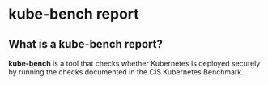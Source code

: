 # kube-bench report

## What is a kube-bench report?

**kube-bench** is a tool that checks whether Kubernetes is deployed securely by running the checks documented in the CIS Kubernetes Benchmark.
